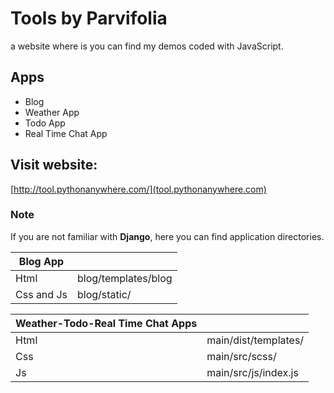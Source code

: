 # Tools by Parvifolia

a website where is you can find my demos coded with JavaScript.


## Apps

* Blog
* Weather App
* Todo App
* Real Time Chat App

## Visit website:

[http://tool.pythonanywhere.com/](tool.pythonanywhere.com)

### Note

If you are not familiar with **Django**, here you can find application directories.


Blog App |  
--- | --- 
Html | blog/templates/blog
Css and Js | blog/static/

  

Weather-Todo-Real Time Chat Apps |  
--- | --- 
Html | main/dist/templates/
Css | main/src/scss/
Js | main/src/js/index.js
